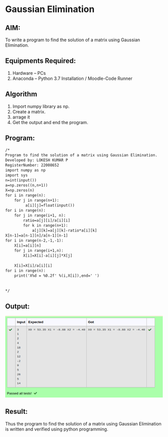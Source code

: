 # Gaussian Elimination

## AIM:
To write a program to find the solution of a matrix using Gaussian Elimination.

## Equipments Required:
1. Hardware – PCs
2. Anaconda – Python 3.7 Installation / Moodle-Code Runner

## Algorithm
1. Import numpy library as np.
2. Create a matrix.
3. arrage it
4. Get the output and end the program.

## Program:
```
/*
Program to find the solution of a matrix using Gaussian Elimination.
Developed by: LOKESH KUMAR P
RegisterNumber: 22008652
import numpy as np
import sys
n=int(input())
a=np.zeros((n,n+1))
X=np.zeros(n)
for i in range(n):
    for j in range(n+1):
         a[i][j]=float(input())
for i in range(n):
    for j in range(i+1, n):
        ratio=a[j][i]/a[i][i]
        for k in range(n+1):
            a[j][k]=a[j][k]-ratio*a[i][k]
X[n-1]=a[n-1][n]/a[n-1][n-1]
for i in range(n-2,-1,-1):
    X[i]=a[i][n]
    for j in range(i+1,n):
        X[i]=X[i]-a[i][j]*X[j]
        
    X[i]=X[i]/a[i][i]
for i in range(n):
    print('X%d = %0.2f' %(i,X[i]),end=' ')


*/
```

## Output:

![gaussian elimination](./gaussion.png)


## Result:
Thus the program to find the solution of a matrix using Gaussian Elimination is written and verified using python programming.

